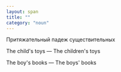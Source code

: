 ```yaml
---
layout: span
title: ""
category: "noun"
---
```

<section class='rules'><span><p>Притяжательный падеж существительных</p>
<p>The child's toys — The children's toys </p>
 <p>The boy's books — The boys' books</p></span></section>